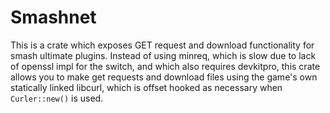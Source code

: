 # Smashnet
This is a crate which exposes GET request and download functionality for smash ultimate plugins. Instead of using minreq, which is slow due to lack of openssl impl for the switch, and which also requires devkitpro, this crate allows you to make get requests and download files using the game's own statically linked libcurl, which is offset hooked as necessary when `Curler::new()` is used.
